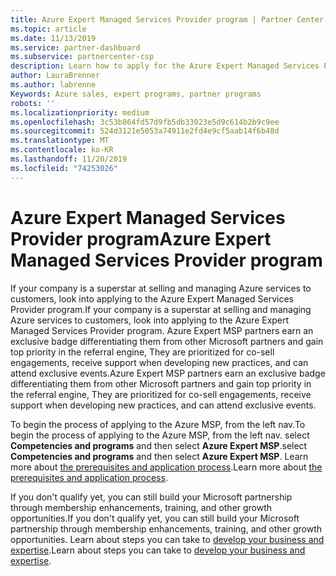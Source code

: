 ```yaml
---
title: Azure Expert Managed Services Provider program | Partner Center
ms.topic: article
ms.date: 11/13/2019
ms.service: partner-dashboard
ms.subservice: partnercenter-csp
description: Learn how to apply for the Azure Expert Managed Services Provider program, Azure Expert MSP.
author: LauraBrenner
ms.author: labrenne
Keywords: Azure sales, expert programs, partner programs
robots: ''
ms.localizationpriority: medium
ms.openlocfilehash: 3c53b864fd57d9fb5db33023e5d9c614b2b9c9ee
ms.sourcegitcommit: 524d3121e5053a74911e2fd4e9cf5aab14f6b48d
ms.translationtype: MT
ms.contentlocale: ko-KR
ms.lasthandoff: 11/20/2019
ms.locfileid: "74253026"
---
```

# <a name="azure-expert-managed-services-provider-program"></a><span data-ttu-id="e1c67-104">Azure Expert Managed Services Provider program</span><span class="sxs-lookup"><span data-stu-id="e1c67-104">Azure Expert Managed Services Provider program</span></span>


<span data-ttu-id="e1c67-105">If your company is a superstar at selling and managing Azure services to customers, look into applying to the Azure Expert Managed Services Provider program.</span><span class="sxs-lookup"><span data-stu-id="e1c67-105">If your company is a superstar at selling and managing Azure services to customers, look into applying to the Azure Expert Managed Services Provider program.</span></span> <span data-ttu-id="e1c67-106">Azure Expert MSP partners earn an exclusive badge differentiating them from other Microsoft partners and gain top priority in the referral engine, They are prioritized for co-sell engagements, receive support when developing new practices, and can attend exclusive events.</span><span class="sxs-lookup"><span data-stu-id="e1c67-106">Azure Expert MSP partners earn an exclusive badge differentiating them from other Microsoft partners and gain top priority in the referral engine, They are prioritized for co-sell engagements, receive support when developing new practices, and can attend exclusive events.</span></span>

<span data-ttu-id="e1c67-107">To begin the process of applying to the Azure MSP, from the left nav.</span><span class="sxs-lookup"><span data-stu-id="e1c67-107">To begin the process of applying to the Azure MSP, from the left nav.</span></span> <span data-ttu-id="e1c67-108">select **Competencies and programs** and then select **Azure Expert MSP**.</span><span class="sxs-lookup"><span data-stu-id="e1c67-108">select **Competencies and programs** and then select **Azure Expert MSP**.</span></span> <span data-ttu-id="e1c67-109">Learn more about [the prerequisites and application process](https://partner.microsoft.com/membership/azure-expert-msp).</span><span class="sxs-lookup"><span data-stu-id="e1c67-109">Learn more about [the prerequisites and application process](https://partner.microsoft.com/membership/azure-expert-msp).</span></span> 

<span data-ttu-id="e1c67-110">If you don't qualify yet, you can still build your Microsoft partnership through membership enhancements, training, and other growth opportunities.</span><span class="sxs-lookup"><span data-stu-id="e1c67-110">If you don't qualify yet, you can still build your Microsoft partnership through membership enhancements, training, and other growth opportunities.</span></span>
<span data-ttu-id="e1c67-111">Learn about steps you can take to [develop your business and expertise](https://partner.microsoft.com/membership/azure-expert-msp).</span><span class="sxs-lookup"><span data-stu-id="e1c67-111">Learn about steps you can take to [develop your business and expertise](https://partner.microsoft.com/membership/azure-expert-msp).</span></span>

